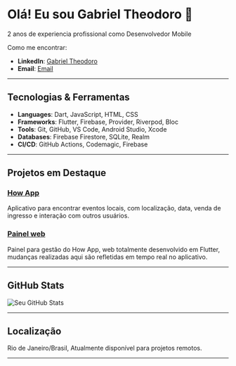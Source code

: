 # Olá! Eu sou Gabriel Theodoro 👋

2 anos de experiencia profissional como Desenvolvedor Mobile

Como me encontrar:
- **LinkedIn**: [Gabriel Theodoro](https://www.linkedin.com/in/gabtheodoro/)
- **Email**: [Email](mailto:gabthefer1@gmail.com)

---

## Tecnologias & Ferramentas

- **Languages**: Dart, JavaScript, HTML, CSS
- **Frameworks**: Flutter, Firebase, Provider, Riverpod, Bloc
- **Tools**: Git, GitHub, VS Code, Android Studio, Xcode
- **Databases**: Firebase Firestore, SQLite, Realm
- **CI/CD**: GitHub Actions, Codemagic, Firebase

---

## Projetos em Destaque

### [How App](https://github.com/gabthe/howapp2)
Aplicativo para encontrar eventos locais, com localização, data, venda de ingresso e interação com outros usuários.

### [Painel web](https://github.com/gabthe/howapp-panel)
Painel para gestão do How App, web totalmente desenvolvido em Flutter, mudanças realizadas aqui são refletidas em tempo real no aplicativo.

---

## GitHub Stats

![Seu GitHub Stats](https://github-readme-stats.vercel.app/api?username=gabthe&show_icons=true&hide_title=true&hide=prs)

---

## Localização

Rio de Janeiro/Brasil, Atualmente disponível para projetos remotos.

---
